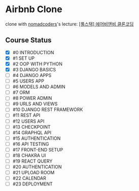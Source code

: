 # Airbnb Clone

clone with [nomadcoders](https://github.com/serranoarevalo)'s lecture: [[풀스택] 에어비앤비 클론코딩](https://nomadcoders.co/airbnb-clone)

## Course Status

- [x] #0 INTRODUCTION
- [x] #1 SET UP
- [x] #2 OOP WITH PYTHON
- [x] #3 DJANGO BASICS
- [ ] #4 DJANGO APPS
- [ ] #5 USERS APP
- [ ] #6 MODELS AND ADMIN
- [ ] #7 ORM
- [ ] #8 POWER ADMIN
- [ ] #9 URLS AND VIEWS
- [ ] #10 DJANGO REST FRAMEWORK
- [ ] #11 REST API
- [ ] #12 USERS API
- [ ] #13 CHECKPOINT
- [ ] #14 GRAPHQL API
- [ ] #15 AUTHENTICATION
- [ ] #16 API TESTING
- [ ] #17 FRONT-END SETUP
- [ ] #18 CHAKRA UI
- [ ] #19 REACT QUERY
- [ ] #20 AUTHENTICATION
- [ ] #21 UPLOAD ROOM
- [ ] #22 CALENDAR
- [ ] #23 DEPLOYMENT
